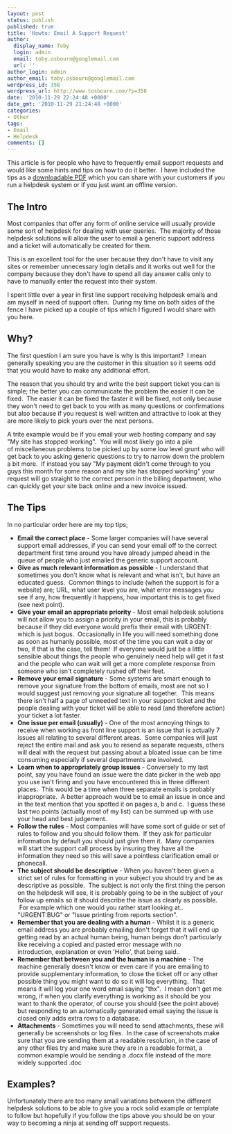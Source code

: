 ```yaml
---
layout: post
status: publish
published: true
title: 'Howto: Email A Support Request'
author:
  display_name: Toby
  login: admin
  email: toby.osbourn@googlemail.com
  url: ''
author_login: admin
author_email: toby.osbourn@googlemail.com
wordpress_id: 358
wordpress_url: http://www.tosbourn.com/?p=358
date: '2010-11-29 22:24:48 +0000'
date_gmt: '2010-11-29 21:24:48 +0000'
categories:
- Other
tags:
- Email
- Helpdesk
comments: []
---
```

<p>This article is for people who have to frequently email support requests and would like some hints and tips on how to do it better.  I have included the tips as a <a href="http://tosbourn.com/pdf/howToEmailASupportRequest.pdf">downloadable PDF</a> which you can share with your customers if you run a helpdesk system or if you just want an offline version.</p>
<h2>The Intro</h2>
<p>Most companies that offer any form of online service will usually provide some sort of helpdesk for dealing with user queries.  The majority of those helpdesk solutions will allow the user to email a generic support address and a ticket will automatically be created for them.</p>
<p>This is an excellent tool for the user because they don't have to visit any sites or remember unnecessary login details and it works out well for the company because they don't have to spend all day answer calls only to have to manually enter the request into their system.</p>
<p>I spent little over a year in first line support receiving helpdesk emails and am myself in need of support often.  During my time on both sides of the fence I have picked up a couple of tips which I figured I would share with you here.</p>
<h2>Why?</h2>
<p>The first question I am sure you have is why is this important?  I mean generally speaking you are the customer in this situation so it seems odd that you would have to make any additional effort.</p>
<p>The reason that you should try and write the best support ticket you can is simple; the better you can communicate the problem the easier it can be fixed.  The easier it can be fixed the faster it will be fixed, not only because they won't need to get back to you with as many questions or confirmations but also because if you request is well written and attractive to look at they are more likely to pick yours over the next persons.</p>
<p>A trite example would be if you email your web hosting company and say "My site has stopped working".  You will most likely go into a pile of miscellaneous problems to be picked up by some low level grunt who will get back to you asking generic questions to try to narrow down the problem a bit more.  If instead you say "My payment didn't come through to you guys this month for some reason and my site has stopped working" your request will go straight to the correct person in the billing department, who can quickly get your site back online and a new invoice issued.</p>
<h2>The Tips</h2>
<p>In no particular order here are my top tips;</p>
<ul>
<li><strong>Email the correct place</strong> - Some larger companies will have several support email addresses, if you can send your email off to the correct department first time around you have already jumped ahead in the queue of people who just emailed the generic support account.</li>
<li><strong>Give as much relevant information as possible</strong> - I understand that sometimes you don't know what is relevant and what isn't, but have an educated guess.  Common things to include (when the support is for a website) are; URL, what user level you are, what error messages you see if any, how frequently it happens, how important this is to get fixed (see next point).</li>
<li><strong>Give your email an appropriate priority</strong> - Most email helpdesk solutions will not allow you to assign a priority in your email, this is probably because if they did everyone would prefix their email with URGENT: which is just bogus.  Occasionally in life you will need something done as soon as humanly possible, most of the time you can wait a day or two, if that is the case, tell them!  If everyone would just be a little sensible about things the people who genuinely need help will get it fast and the people who can wait will get a more complete response from someone who isn't completely rushed off their feet.</li>
<li><strong>Remove your email signature</strong> - Some systems are smart enough to remove your signature from the bottom of emails, most are not so I would suggest just removing your signature all together.  This means there isn't half a page of unneeded text in your support ticket and the people dealing with your ticket will be able to read (and therefore action) your ticket a lot faster.</li>
<li><strong>One issue per email (usually)</strong> - One of the most annoying things to receive when working as front line support is an issue that is actually 7 issues all relating to several different areas.  Some companies will just reject the entire mail and ask you to resend as separate requests, others will deal with the request but passing about a bloated issue can be time consuming especially if several departments are involved.</li>
<li><strong>Learn when to appropriately group issues</strong> - Conversely to my last point, say you have found an issue were the date picker in the web app you use isn't firing and you have encountered this in three different places.  This would be a time when three separate emails is probably inappropriate.  A better approach would be to email an issue in once and in the text mention that you spotted it on pages a, b and c.  I guess these last two points (actually most of my list) can be summed up with use your head and best judgement.</li>
<li><strong>Follow the rules</strong> - Most companies will have some sort of guide or set of rules to follow and you should follow them.  If they ask for particular information by default you should just give them it.  Many companies will start the support call process by insuring they have all the information they need so this will save a pointless clarification email or phonecall.</li>
<li><strong>The subject should be descriptive</strong> - When you haven't been given a strict set of rules for formatting in your subject you should try and be as descriptive as possible.  The subject is not only the first thing the person on the helpdesk will see, it is probably going to be in the subject of your follow up emails so it should describe the issue as clearly as possible.  For example which one would you rather start looking at.. "URGENT:BUG" or "Issue printing from reports section".</li>
<li><strong>Remember that you are dealing with a human</strong> - Whilst it is a generic email address you are probably emailing don't forget that it will end up getting read by an actual human being, human beings don't particularly like receiving a copied and pasted error message with no introduction, explanation or even 'Hello', that being said..</li>
<li><strong>Remember that between you and the human is a machine</strong> - The machine generally doesn't know or even care if you are emailing to provide supplementary information, to close the ticket off or any other possible thing you might want to do so it will log everything.  That means it will log your one word email saying "thx".  I mean don't get me wrong, if when you clarify everything is working as it should be you want to thank the operator, of course you should (see the point above) but responding to an automatically generated email saying the issue is closed only adds extra rows to a database.</li>
<li><strong>Attachments</strong> - Sometimes you will need to send attachments, these will generally be screenshots or log files.  In the case of screenshots make sure that you are sending them at a readable resolution, in the case of any other files try and make sure they are in a readable format, a common example would be sending a .docx file instead of the more widely supported .doc</li>
</ul>
<h2>Examples?</h2>
<p>Unfortunately there are too many small variations between the different helpdesk solutions to be able to give you a rock solid example or template to follow but hopefully if you follow the tips above you should be on your way to becoming a ninja at sending off support requests.</p>
